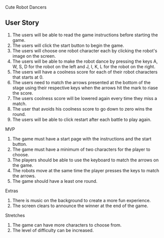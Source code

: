 Cute Robot Dancers

## User Story

1. The users will be able to read the game instructions before starting the game.
2. The users will click the start button to begin the game.
3. The users will choose one robot character each by clicking the robot's image on the screen.  
4. The users will be able to make the robot dance by pressing the keys A, W, S, D for the robot on the left and J, I, K, L for the robot on the right. 
5. The users will have a coolness score for each of their robot characters that starts at 0.
6. The users need to match the arrows presented at the bottom of the stage using their respective keys when the arrows hit the mark to riase the score. 
8. The users coolness score will be lowered again every time they miss a match. 
9. The user that avoids his coolness score to go down to zero wins the round.
10. The users will be able to click restart after each battle to play again. 

MVP

1. The game must have a start page with the instructions and the start button.
2. The game must have a minimum of two characters for the player to choose. 
3. The players should be able to use the keyboard to match the arrows on the game.
4. The robots move at the same time the player presses the keys to match the arrows.  
5. The game should have a least one round.

Extras

1. There is music on the background to create a more fun experience. 
2. The screen clears to announce the winner at the end of the game. 

Stretches

1. The game can have more characters to choose from.
2. The level of difficulty can be increased. 
